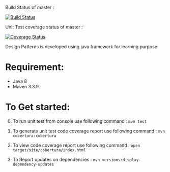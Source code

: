 Build Status of master :

[![Build Status](https://snap-ci.com/rashiagarwal/design-patterns/branch/master/build_image)](https://snap-ci.com/rashiagarwal/design-patterns/branch/master)


Unit Test coverage status of master :

[![Coverage Status](https://coveralls.io/repos/github/rashiagarwal/design-patterns/badge.svg?branch=master)](https://coveralls.io/github/rashiagarwal/design-patterns?branch=master)


Design Patterns is developed using java framework for learning purpose.
 
Requirement:
==========

* Java 8
* Maven 3.3.9


To Get started:
===========
    
0. To run unit test from console use following command : `mvn test`

0. To generate unit test code coverage report use following command : `mvn cobertura:cobertura`

0. To view code coverage report use following command : `open target/site/cobertura/index.html`

0. To Report updates on dependencies : `mvn versions:display-dependency-updates`